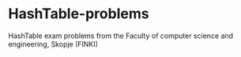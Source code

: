# HashTable-problems
HashTable exam problems from the Faculty of computer science and engineering, Skopje (FINKI)
